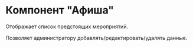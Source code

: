 # Компонент "Афиша"

Отображает список предстоящих мероприятий.

Позволяет администратору добавлять/редактировать/удалять данные.